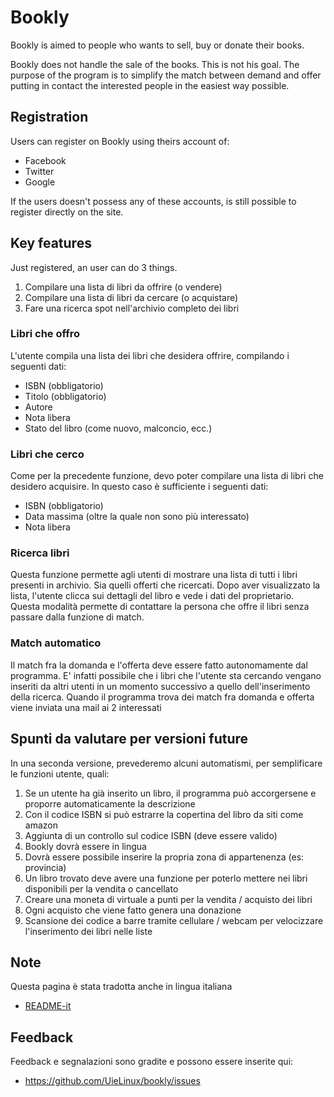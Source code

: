 Bookly
===
Bookly is aimed to people who wants to sell, buy or donate their books.
 
Bookly does not handle the sale of the books.
This is not his goal.
The purpose of the program is to simplify the match between demand and offer putting in contact
the interested people in the easiest way possible.


Registration
---
Users can register on Bookly using theirs account of:

* Facebook
* Twitter
* Google

If the users doesn't possess any of these accounts, is still possible to register directly on the site.

Key features
---
Just registered, an user can do 3 things.

1. Compilare una lista di libri da offrire (o vendere)
2. Compilare una lista di libri da cercare (o acquistare)
2. Fare una ricerca spot nell'archivio completo dei libri

### Libri che offro
L'utente compila una lista dei libri che desidera offrire,
compilando i seguenti dati:

* ISBN (obbligatorio)
* Titolo (obbligatorio)
* Autore
* Nota libera
* Stato del libro (come nuovo, malconcio, ecc.)

### Libri che cerco
Come per la precedente funzione, devo poter compilare
una lista di libri che desidero acquisire.
In questo caso è sufficiente i seguenti dati:

* ISBN (obbligatorio)
* Data massima (oltre la quale non sono più interessato)
* Nota libera
 
### Ricerca libri
Questa funzione permette agli utenti di mostrare una lista di tutti i libri presenti in archivio.
Sia quelli offerti che ricercati.
Dopo aver visualizzato la lista, l'utente clicca sui dettagli del libro e vede i dati del proprietario.
Questa modalità permette di contattare la persona che offre il libri senza passare dalla funzione di match.

### Match automatico
Il match fra la domanda e l'offerta deve essere fatto autonomamente dal programma.
E' infatti possibile che i libri che l'utente sta cercando vengano inseriti da altri utenti in un momento successivo a quello dell'inserimento della ricerca.
Quando il programma trova dei match fra domanda e offerta viene inviata una mail ai 2 interessati

Spunti da valutare per versioni future
---
In una seconda versione, prevederemo alcuni automatismi, per semplificare le funzioni utente, quali:

1. Se un utente ha già inserito un libro, il programma può accorgersene e proporre automaticamente la descrizione
2. Con il codice ISBN si può estrarre la copertina del libro da siti come amazon
3. Aggiunta di un controllo sul codice ISBN (deve essere valido)
4. Bookly dovrà essere in lingua
5. Dovrà essere possibile inserire la propria zona di appartenenza (es: provincia)
6. Un libro trovato deve avere una funzione per poterlo mettere nei libri disponibili per la vendita o cancellato
7. Creare una moneta di virtuale a punti per la vendita / acquisto dei libri
8. Ogni acquisto che viene fatto genera una donazione
9. Scansione dei codice a barre tramite cellulare / webcam per velocizzare l'inserimento dei libri nelle liste

Note
---
Questa pagina è stata tradotta anche in lingua italiana

* [README-it](README-it.md)

Feedback
---
Feedback e segnalazioni sono gradite e possono essere inserite qui: 

* https://github.com/UieLinux/bookly/issues



